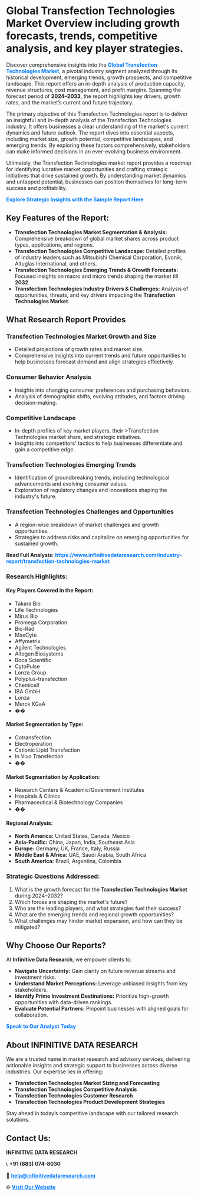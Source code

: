 <h1>Global Transfection Technologies Market Overview including growth forecasts, trends, competitive analysis, and key player strategies.</h1>
<p>
Discover comprehensive insights into the 
<a href="https://www.infinitivedataresearch.com/industry-report/transfection-technologies-market" rel="dofollow" style="color: #007BFF; text-decoration: none;"><strong>Global Transfection Technologies Market</strong></a>, a pivotal industry segment analyzed through its historical development, emerging trends, growth prospects, and competitive landscape. This report offers an in-depth analysis of production capacity, revenue structures, cost management, and profit margins. Spanning the forecast period of <strong>2024–2033</strong>, the report highlights key drivers, growth rates, and the market’s current and future trajectory.
</p>
<p>
The primary objective of this Transfection Technologies report is to deliver an insightful and in-depth analysis of the Transfection Technologies industry. It offers businesses a clear understanding of the market's current dynamics and future outlook. The report dives into essential aspects, including market size, growth potential, competitive landscapes, and emerging trends. By exploring these factors comprehensively, stakeholders can make informed decisions in an ever-evolving business environment.
</p>
<p>
Ultimately, the Transfection Technologies market report provides a roadmap for identifying lucrative market opportunities and crafting strategic initiatives that drive sustained growth. By understanding market dynamics and untapped potential, businesses can position themselves for long-term success and profitability.
</p>
<p>
<a href="https://www.infinitivedataresearch.com/request-sample/reportId=108493" style="color: #007BFF; text-decoration: none;"><strong>Explore Strategic Insights with the Sample Report Here</strong></a>
</p>

<h2>Key Features of the Report:</h2>
<ul>
<li><strong>Transfection Technologies Market Segmentation & Analysis:</strong> Comprehensive breakdown of global market shares across product types, applications, and regions.</li>
<li><strong>Transfection Technologies Competitive Landscape:</strong> Detailed profiles of industry leaders such as Mitsubishi Chemical Corporation, Evonik, Altuglas International, and others.</li>
<li><strong>Transfection Technologies Emerging Trends & Growth Forecasts:</strong> Focused insights on macro and micro trends shaping the market till <strong>2032</strong>.</li>
<li><strong>Transfection Technologies Industry Drivers & Challenges:</strong> Analysis of opportunities, threats, and key drivers impacting the <strong>Transfection Technologies Market</strong>.</li>
</ul>

<h2>What Research Report Provides</h2>
<h3>Transfection Technologies Market Growth and Size</h3>
<ul>
<li>Detailed projections of growth rates and market size.</li>
<li>Comprehensive insights into current trends and future opportunities to help businesses forecast demand and align strategies effectively.</li>
</ul>

<h3>Consumer Behavior Analysis</h3>
<ul>
<li>Insights into changing consumer preferences and purchasing behaviors.</li>
<li>Analysis of demographic shifts, evolving attitudes, and factors driving decision-making.</li>
</ul>

<h3>Competitive Landscape</h3>
<ul>
<li>In-depth profiles of key market players, their >Transfection Technologies market share, and strategic initiatives.</li>
<li>Insights into competitors' tactics to help businesses differentiate and gain a competitive edge.</li>
</ul>

<h3>Transfection Technologies Emerging Trends</h3>
<ul>
<li>Identification of groundbreaking trends, including technological advancements and evolving consumer values.</li>
<li>Exploration of regulatory changes and innovations shaping the industry's future.</li>
</ul>

<h3>Transfection Technologies Challenges and Opportunities</h3>
<ul>
<li>A region-wise breakdown of market challenges and growth opportunities.</li>
<li>Strategies to address risks and capitalize on emerging opportunities for sustained growth.</li>
</ul>
<p><strong>Read Full Analysis:</strong> <a href="https://www.infinitivedataresearch.com/industry-report/transfection-technologies-market" rel="dofollow" style="color: #007BFF; text-decoration: none;"><strong>https://www.infinitivedataresearch.com/industry-report/transfection-technologies-market</strong></a></p>
<h3>Research Highlights:</h3>
<h4>Key Players Covered in the Report:</h4>
<ul><li>Takara Bio</li><li>Life Technologies</li><li>Mirus Bio</li><li>Promega Corporation</li><li>Bio-Rad</li><li>MaxCyte</li><li>Affymetrix</li><li>Agilent Technologies</li><li>Altogen Biosystems</li><li>Boca Scientific</li><li>CytoPulse</li><li>Lonza Group</li><li>Polyplus-transfection</li><li>Chemicell</li><li>IBA GmbH</li><li>Lonza</li><li>Merck KGaA</li><li>��</li></ul>
<h4>Market Segmentation by Type:</h4>
<ul><li>Cotransfection</li><li>Electroporation</li><li>Cationic Lipid Transfection</li><li>In Vivo Transfection</li><li>��</li></ul>
<h4>Market Segmentation by Application:</h4>
<ul><li>Research Centers &amp; Academic/Government Institutes</li><li>Hospitals &amp; Clinics</li><li>Pharmaceutical &amp; Biotechnology Companies</li><li>��</li></ul>

<h4>Regional Analysis:</h4>
<ul>
<li><strong>North America:</strong> United States, Canada, Mexico</li>
<li><strong>Asia-Pacific:</strong> China, Japan, India, Southeast Asia</li>
<li><strong>Europe:</strong> Germany, UK, France, Italy, Russia</li>
<li><strong>Middle East & Africa:</strong> UAE, Saudi Arabia, South Africa</li>
<li><strong>South America:</strong> Brazil, Argentina, Colombia</li>
</ul>

<h3>Strategic Questions Addressed:</h3>
<ol>
<li>What is the growth forecast for the <strong>Transfection Technologies Market</strong> during 2024–2032?</li>
<li>Which forces are shaping the market's future?</li>
<li>Who are the leading players, and what strategies fuel their success?</li>
<li>What are the emerging trends and regional growth opportunities?</li>
<li>What challenges may hinder market expansion, and how can they be mitigated?</li>
</ol>

<h2>Why Choose Our Reports?</h2>
<p>At <strong>Infinitive Data Research</strong>, we empower clients to:</p>
<ul>
<li><strong>Navigate Uncertainty:</strong> Gain clarity on future revenue streams and investment risks.</li>
<li><strong>Understand Market Perceptions:</strong> Leverage unbiased insights from key stakeholders.</li>
<li><strong>Identify Prime Investment Destinations:</strong> Prioritize high-growth opportunities with data-driven rankings.</li>
<li><strong>Evaluate Potential Partners:</strong> Pinpoint businesses with aligned goals for collaboration.</li>
</ul>
<p><a href="https://www.infinitivedataresearch.com/industry-report/transfection-technologies-market" rel="dofollow" style="color: #007BFF; text-decoration: none;"><strong>Speak to Our Analyst Today</strong></a></p>

<h2>About INFINITIVE DATA RESEARCH</h2>
<p>We are a trusted name in market research and advisory services, delivering actionable insights and strategic support to businesses across diverse industries. Our expertise lies in offering:</p>
<ul>
<li><strong>Transfection Technologies Market Sizing and Forecasting</strong></li>
<li><strong>Transfection Technologies Competitive Analysis</strong></li>
<li><strong>Transfection Technologies Customer Research</strong></li>
<li><strong>Transfection Technologies Product Development Strategies</strong></li>
</ul>
<p>Stay ahead in today’s competitive landscape with our tailored research solutions.</p>

<h2>Contact Us:</h2>
<p><strong>INFINITIVE DATA RESEARCH</strong></p>
<p>📞 <strong>+91 (883) 074-8030</strong></p>
<p>📧 <strong><a href="mailto:help@infinitivedataresearch.com" style="color: #007BFF;">help@infinitivedataresearch.com</a></strong></p>
<p>🌐 <strong><a href="https://www.infinitivedataresearch.com" rel="dofollow" style="color: #007BFF;">Visit Our Website</a></strong></p>